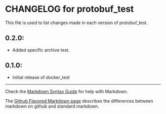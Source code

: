 # CHANGELOG for protobuf_test

This file is used to list changes made in each version of protobuf_test.

## 0.2.0:

* Added specific archive test.

## 0.1.0:

* Initial release of docker_test

- - -
Check the [Markdown Syntax Guide](http://daringfireball.net/projects/markdown/syntax) for help with Markdown.

The [Github Flavored Markdown page](http://github.github.com/github-flavored-markdown/) describes the differences between markdown on github and standard markdown.
